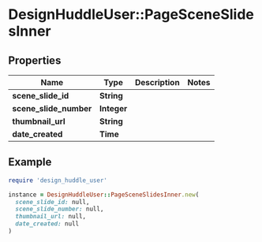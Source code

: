 # DesignHuddleUser::PageSceneSlidesInner

## Properties

| Name | Type | Description | Notes |
| ---- | ---- | ----------- | ----- |
| **scene_slide_id** | **String** |  |  |
| **scene_slide_number** | **Integer** |  |  |
| **thumbnail_url** | **String** |  |  |
| **date_created** | **Time** |  |  |

## Example

```ruby
require 'design_huddle_user'

instance = DesignHuddleUser::PageSceneSlidesInner.new(
  scene_slide_id: null,
  scene_slide_number: null,
  thumbnail_url: null,
  date_created: null
)
```

